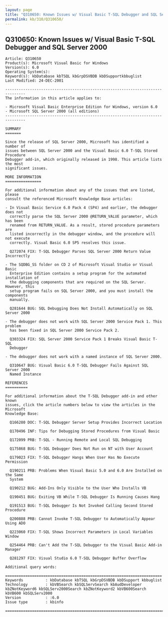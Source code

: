 ```yaml
---
layout: page
title: "Q310650: Known Issues w/ Visual Basic T-SQL Debugger and SQL Server 2000"
permalink: kb/310/Q310650/
---
```


## Q310650: Known Issues w/ Visual Basic T-SQL Debugger and SQL Server 2000

	Article: Q310650
	Product(s): Microsoft Visual Basic for Windows
	Version(s): 6.0
	Operating System(s): 
	Keyword(s): kbDatabase kbTSQL kbGrpDSVBDB kbDSupportkbbuglist
	Last Modified: 24-DEC-2001
	
	-------------------------------------------------------------------------------
	The information in this article applies to:
	
	- Microsoft Visual Basic Enterprise Edition for Windows, version 6.0 
	- Microsoft SQL Server 2000 (all editions) 
	-------------------------------------------------------------------------------
	
	SUMMARY
	=======
	
	Since the release of SQL Server 2000, Microsoft has identified a number of
	issues between SQL Server 2000 and the Visual Basic 6.0 T-SQL Stored Procedure
	Debugger add-in, which originally released in 1998. This article lists the most
	significant issues.
	
	MORE INFORMATION
	================
	
	For additional information about any of the issues that are listed, please
	consult the referenced Microsoft Knowledge Base articles:
	
	- In Visual Basic Service 6.0 Pack 4 (SP4) and earlier, the debugger does not
	  correctly parse the SQL Server 2000 @RETURN_VALUE parameter, which has been
	  renamed from RETURN_VALUE. As a result, stored procedure parameters are
	  listed incorrectly in the debugger window, and the procedure will not execute
	  correctly. Visual Basic 6.0 SP5 resolves this issue.
	
	  Q272074 FIX: T-SQL Debugger Parses SQL Server 2000 Return Value Incorrectly
	
	- The SQDBG_SS folder on CD 2 of Microsoft Visual Studio or Visual Basic
	  Enterprise Edition contains a setup program for the automated installation of
	  the debugging components that are required on the SQL Server. However, this
	  setup program fails on SQL Server 2000, and you must install the components
	  manually.
	
	  Q281644 BUG: SQL Debugging Does Not Install Automatically on SQL Server 2000
	
	- The debugger does not work with SQL Server 2000 Service Pack 1. This problem
	  has been fixed in SQL Server 2000 Service Pack 2.
	
	  Q303324 FIX: SQL Server 2000 Service Pack 1 Breaks Visual Basic T-SQL
	  Debugger
	
	- The debugger does not work with a named instance of SQL Server 2000.
	
	  Q310647 BUG: Visual Basic 6.0 T-SQL Debugger Fails Against SQL Server 2000
	  Named Instance
	
	REFERENCES
	==========
	
	For additional information about the T-SQL Debugger add-in and other known
	issues, click the article numbers below to view the articles in the Microsoft
	Knowledge Base:
	
	  Q166280 DOC: T-SQL Debugger Server Setup Provides Incorrect Location
	
	  Q170496 INF: Tips for Debugging Stored Procedures from Visual Basic
	
	  Q172099 PRB: T-SQL - Running Remote and Local SQL Debugging
	
	  Q175868 BUG: T-SQL Debugger Does Not Run on NT with User Account
	
	  Q179023 FIX: T-SQL Debugger Hangs When User Has No Execute Permission
	
	  Q190211 PRB: Problems When Visual Basic 5.0 and 6.0 Are Installed on the Same
	  System
	
	  Q190212 BUG: Add-Ins Only Visible to the User Who Installs VB
	
	  Q190451 BUG: Exiting VB While T-SQL Debugger Is Running Causes Hang
	
	  Q191513 BUG: T-SQL Debugger Is Not Invoked Calling Second Stored Procedure
	
	  Q200888 PRB: Cannot Invoke T-SQL Debugger to Automatically Appear Using ADO
	
	  Q223060 FIX: T-SQL Shows Incorrect Parameters in Local Variables Window
	
	  Q254464 PRB: Can't Add the T-SQL Debugger to the Visual Basic Add-in Manager
	
	  Q281297 FIX: Visual Studio 6.0 T-SQL Debugger Buffer Overflow
	
	Additional query words:
	
	======================================================================
	Keywords          : kbDatabase kbTSQL kbGrpDSVBDB kbDSupport kbbuglist
	Technology        : kbVBSearch kbSQLServSearch kbAudDeveloper kbZNotKeyword6 kbSQLServ2000Search kbZNotKeyword2 kbVB600Search kbVB600 kbSQLServ2000
	Version           : :6.0
	Issue type        : kbinfo
	
	=============================================================================
	
